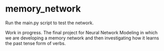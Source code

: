 # memory_network

Run the main.py script to test the network.

Work in progress. The final project for Neural Network Modeling in which we are developing a memory network and then investigating how it learns the past tense form of verbs.
